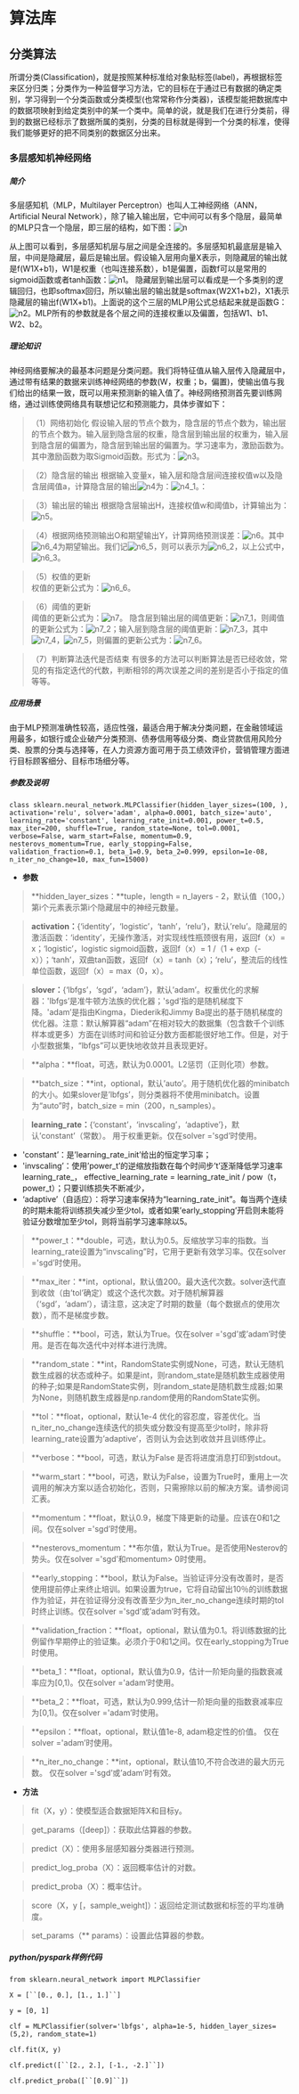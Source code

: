 <h1>算法库</h1>

<h2>分类算法</h2>

所谓分类(Classification)，就是按照某种标准给对象贴标签(label)，再根据标签来区分归类；分类作为一种监督学习方法，它的目标在于通过已有数据的确定类别，学习得到一个分类函数或分类模型(也常常称作分类器)，该模型能把数据库中的数据项映射到给定类别中的某一个类中。简单的说，就是我们在进行分类前，得到的数据已经标示了数据所属的类别，分类的目标就是得到一个分类的标准，使得我们能够更好的把不同类别的数据区分出来。

<h3>多层感知机神经网络</h3>

##### 简介

  多层感知机（MLP，Multilayer Perceptron）也叫人工神经网络（ANN，Artificial Neural Network），除了输入输出层，它中间可以有多个隐层，最简单的MLP只含一个隐层，即三层的结构，如下图：![n](/uploads/ff4aa3957282df1e46438536c0407c9d/n.png)

从上图可以看到，多层感知机层与层之间是全连接的。多层感知机最底层是输入层，中间是隐藏层，最后是输出层。假设输入层用向量X表示，则隐藏层的输出就是f(W1X+b1)，W1是权重（也叫连接系数），b1是偏置，函数f可以是常用的sigmoid函数或者tanh函数：![n1](/uploads/93d74f97e639f0366324d35c6e292f89/n1.png)。
隐藏层到输出层可以看成是一个多类别的逻辑回归，也即softmax回归，所以输出层的输出就是softmax(W2X1+b2)，X1表示隐藏层的输出f(W1X+b1)。上面说的这个三层的MLP用公式总结起来就是函数G：![n2](/uploads/56ae4e4a7727dd3574384fae31ec5a70/n2.png)。MLP所有的参数就是各个层之间的连接权重以及偏置，包括W1、b1、W2、b2。

##### 理论知识

神经网络要解决的最基本问题是分类问题。我们将特征值从输入层传入隐藏层中，通过带有结果的数据来训练神经网络的参数(W，权重；b，偏置)，使输出值与我们给出的结果一致，既可以用来预测新的输入值了。神经网络预测首先要训练网络，通过训练使网络具有联想记忆和预测能力，具体步骤如下：
>（1）网络初始化
假设输入层的节点个数为，隐含层的节点个数为，输出层的节点个数为。输入层到隐含层的权重，隐含层到输出层的权重为，输入层到隐含层的偏置为，隐含层到输出层的偏置为。学习速率为，激励函数为。其中激励函数为取Sigmoid函数。形式为：![n3](/uploads/15b18df43bd68e97ad53f7c8ef2c45ee/n3.png)。

>（2）隐含层的输出
根据输入变量x，输入层和隐含层间连接权值w以及隐含层阈值a，计算隐含层的输出![n4](/uploads/66315ab82be00b89bb07e20b05113412/n4.png)为：![n4_1](/uploads/028893e6cfeb63d6001d1b197d7a2f1c/n4_1.png)。：

>（3）输出层的输出
根据隐含层输出H，连接权值w和阈值b，计算输出为：![n5](/uploads/f3d0bbe7b63bc287ba99d850976eb5ba/n5.png)。

>（4）根据网络预测输出O和期望输出Y，计算网络预测误差：![n6](/uploads/7582855c3ff85c62bdca0e026cb05c1c/n6.png)。其中![n6_4](/uploads/a970accad33ddd51c8880354d1984233/n6_4.png)为期望输出。我们记![n6_5](/uploads/008e955d3df51d0a9e1449d9f9fb2bac/n6_5.png)，则可以表示为![n6_2](/uploads/ee65e032cf2473ae16e3af47a0c51d39/n6_2.png)，以上公式中，![n6_3](/uploads/64372a4fce3c7ef374c0dc73a8580853/n6_3.png)。

>（5）权值的更新                          
权值的更新公式为：![n6_6](/uploads/34e0813cd8ecf38dfc7299f565bc6e05/n6_6.png)。

>（6）阈值的更新                                    
阈值的更新公式为：![n7](/uploads/64399b1a3ea056ef55cfbd4cde8ae117/n7.png)。
隐含层到输出层的阈值更新：![n7_1](/uploads/edfb7fa6a26c109e8f6dcdb8964fccb0/n7_1.png)，则阈值的更新公式为：![n7_2](/uploads/88d15d1ca89c5bdcc5bb50a1910a0612/n7_2.png)；输入层到隐含层的阈值更新：![n7_3](/uploads/768551c2348e78dae55af5250db33df2/n7_3.png)，其中![n7_4](/uploads/adf2a8539768ed558fb90f54f7b546db/n7_4.png)，![n7_5](/uploads/7a72555dc480cc208ce74a24f4f28f03/n7_5.png)，则偏置的更新公式为：![n7_6](/uploads/09b8a56934f1aca784148cf47c29be33/n7_6.png)。

>（7）判断算法迭代是否结束
有很多的方法可以判断算法是否已经收敛，常见的有指定迭代的代数，判断相邻的两次误差之间的差别是否小于指定的值等等。

##### 应用场景

由于MLP预测准确性较高，适应性强，最适合用于解决分类问题，在金融领域运用最多，如银行或企业破产分类预测、债券信用等级分类、商业贷款信用风险分类、股票的分类与选择等，在人力资源方面可用于员工绩效评价，营销管理方面进行目标顾客细分、目标市场细分等。

##### 参数及说明

`class sklearn.neural_network.MLPClassifier(hidden_layer_sizes=(100, ), activation='relu', solver='adam', alpha=0.0001, batch_size='auto', learning_rate='constant', learning_rate_init=0.001, power_t=0.5, max_iter=200, shuffle=True, random_state=None, tol=0.0001, verbose=False, warm_start=False, momentum=0.9, nesterovs_momentum=True, early_stopping=False, validation_fraction=0.1, beta_1=0.9, beta_2=0.999, epsilon=1e-08, n_iter_no_change=10, max_fun=15000)`

*  **参数**

>**hidden_​​layer_sizes：**tuple，length = n_layers - 2，默认值（100，）第i个元素表示第i个隐藏层中的神经元数量。

>**activation：**{‘identity’，‘logistic’，‘tanh’，‘relu’}，默认’relu’。隐藏层的激活函数：‘identity’，无操作激活，对实现线性瓶颈很有用，返回f（x）= x；‘logistic’，logistic sigmoid函数，返回f（x）= 1 /（1 + exp（-x））；‘tanh’，双曲tan函数，返回f（x）= tanh（x）；‘relu’，整流后的线性单位函数，返回f（x）= max（0，x）。

>**slover：**{‘lbfgs’，‘sgd’，‘adam’}，默认’adam’。权重优化的求解器：'lbfgs’是准牛顿方法族的优化器；'sgd’指的是随机梯度下降。'adam’是指由Kingma，Diederik和Jimmy Ba提出的基于随机梯度的优化器。注意：默认解算器“adam”在相对较大的数据集（包含数千个训练样本或更多）方面在训练时间和验证分数方面都能很好地工作。但是，对于小型数据集，“lbfgs”可以更快地收敛并且表现更好。

>**alpha：**float，可选，默认为0.0001。L2惩罚（正则化项）参数。

>**batch_size：**int，optional，默认’auto’。用于随机优化器的minibatch的大小。如果slover是’lbfgs’，则分类器将不使用minibatch。设置为“auto”时，batch_size = min（200，n_samples）。

>**learning_rate：**{‘constant’，‘invscaling’，‘adaptive’}，默认’constant’（常数）。 用于权重更新。仅在solver ='sgd’时使用。
  *  'constant’：是’learning_rate_init’给出的恒定学习率；
  *  'invscaling’：使用’power_t’的逆缩放指数在每个时间步’t’逐渐降低学习速率learning_rate_， effective_learning_rate = learning_rate_init / pow（t，power_t）；只要训练损失不断减少，
  *  ‘adaptive’（自适应）：将学习速率保持为“learning_rate_init”。每当两个连续的时期未能将训练损失减少至少tol，或者如果’early_stopping’开启则未能将验证分数增加至少tol，则将当前学习速率除以5。

>**power_t：**double，可选，默认为0.5。反缩放学习率的指数。当learning_rate设置为“invscaling”时，它用于更新有效学习率。仅在solver ='sgd’时使用。

>**max_iter：**int，optional，默认值200。最大迭代次数。solver迭代直到收敛（由’tol’确定）或这个迭代次数。对于随机解算器（‘sgd’，‘adam’），请注意，这决定了时期的数量（每个数据点的使用次数），而不是梯度步数。

>**shuffle：**bool，可选，默认为True。仅在solver ='sgd’或’adam’时使用。是否在每次迭代中对样本进行洗牌。

>**random_state：**int，RandomState实例或None，可选，默认无随机数生成器的状态或种子。如果是int，则random_state是随机数生成器使用的种子;如果是RandomState实例，则random_state是随机数生成器;如果为None，则随机数生成器是np.random使用的RandomState实例。

>**tol：**float，optional，默认1e-4 优化的容忍度，容差优化。当n_iter_no_change连续迭代的损失或分数没有提高至少tol时，除非将learning_rate设置为’adaptive’，否则认为会达到收敛并且训练停止。

>**verbose：**bool，可选，默认为False 是否将进度消息打印到stdout。

>**warm_start：**bool，可选，默认为False，设置为True时，重用上一次调用的解决方案以适合初始化，否则，只需擦除以前的解决方案。请参阅词汇表。

>**momentum：**float，默认0.9，梯度下降更新的动量。应该在0和1之间。仅在solver ='sgd’时使用。

>**nesterovs_momentum：**布尔值，默认为True。是否使用Nesterov的势头。仅在solver ='sgd’和momentum> 0时使用。

>**early_stopping：**bool，默认为False。当验证评分没有改善时，是否使用提前停止来终止培训。如果设置为true，它将自动留出10％的训练数据作为验证，并在验证得分没有改善至少为n_iter_no_change连续时期的tol时终止训练。仅在solver ='sgd’或’adam’时有效。

>**validation_fraction：**float，optional，默认值为0.1。将训练数据的比例留作早期停止的验证集。必须介于0和1之间。仅在early_stopping为True时使用。

>**beta_1：**float，optional，默认值为0.9，估计一阶矩向量的指数衰减率应为[0,1)。仅在solver ='adam’时使用。

>**beta_2：**float，可选，默认为0.999,估计一阶矩向量的指数衰减率应为[0,1)。仅在solver ='adam’时使用。

>**epsilon：**float，optional，默认值1e-8, adam稳定性的价值。 仅在solver ='adam’时使用。

>**n_iter_no_change：**int，optional，默认值10,不符合改进的最大历元数。 仅在solver ='sgd’或’adam’时有效。

*  **方法**

>fit（X，y）：使模型适合数据矩阵X和目标y。

>get_params（[deep]）：获取此估算器的参数。

>predict（X）：使用多层感知器分类器进行预测。

>predict_log_proba（X）：返回概率估计的对数。

>predict_proba（X）：概率估计。

>score（X，y [，sample_weight]）：返回给定测试数据和标签的平均准确度。

>set_params（** params）：设置此估算器的参数。

##### **python/pyspark**样例代码

`from sklearn.neural_network import MLPClassifier`

`X = [``[0., 0.], [1., 1.]``]`

`y = [0, 1]`

`clf = MLPClassifier(solver='lbfgs', alpha=1e-5, hidden_layer_sizes=(5,2), random_state=1)`

`clf.fit(X, y)`

`clf.predict([``[2., 2.], [-1., -2.]``])`

`clf.predict_proba([``[0.9]``])`